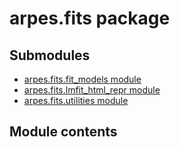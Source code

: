 # arpes.fits package

## Submodules

  - [arpes.fits.fit\_models module](arpes.fits.fit_models)
  - [arpes.fits.lmfit\_html\_repr module](arpes.fits.lmfit_html_repr)
  - [arpes.fits.utilities module](arpes.fits.utilities)

## Module contents

